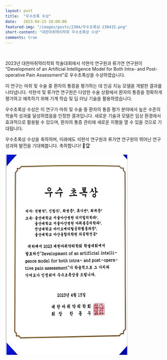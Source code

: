 ```yaml
---
layout: post
title:  "우수초록 수상" 
date:   2023-04-15 10:00:00
featured-img: "/images/posts/2304/우수초록상-230415.png"
short-content: "대한마취약리학회 우수초록상 수상" 
comments: true
---
```


<br> 



2023년 대한마취약리학회 학술대회에서 석현석 연구원과 류가연 연구원이 "Development of an Artificial Intelligence Model for Both Intra- and Post-operative Pain Assessment"로 우수초록상을 수상하였습니다.

이 연구는 마취 및 수술 중 환자의 통증을 평가하는 데 인공 지능 모델을 개발한 결과를 나타냅니다. 석현석 및 류가연 연구원은 다양한 수술 상황에서 환자의 통증을 정확하게 평가하고 예측하기 위해 기계 학습 및 딥 러닝 기술을 활용하였습니다.

우수초록상 수상은 이 연구가 마취 및 수술 중 환자의 통증 평가 분야에서 높은 수준의 학술적 성과를 달성하였음을 인정한 결과입니다. 새로운 기술과 모델은 임상 환경에서 효과적으로 활용될 수 있으며, 환자의 통증 관리에 새로운 지평을 열 수 있을 것으로 기대됩니다.

우수초록상 수상을 축하하며, 미래에도 석현석 연구원과 류가연 연구원의 뛰어난 연구 성과와 발전을 기대해봅니다. 축하합니다! 🎉🏆

<span class="image featured" style="max-width: 50%; max-height: 50%"><img src="/images/posts/2304/우수초록상-230415.png" alt="" style="wdith:50% ,height:50%"></span>